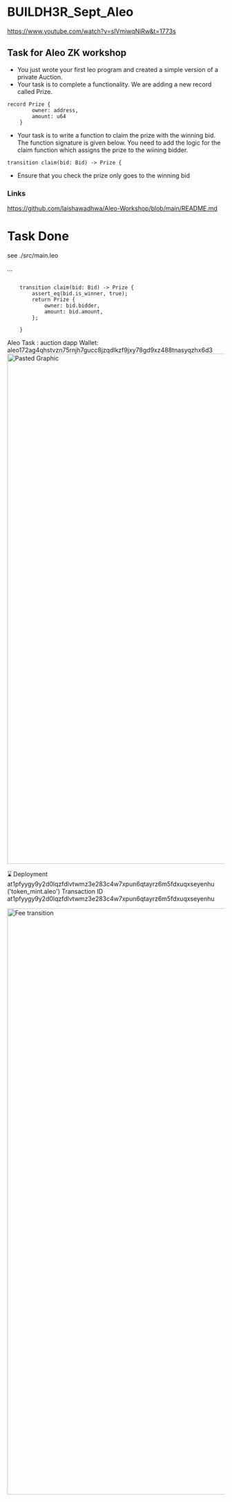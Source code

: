 # BUILDH3R_Sept_Aleo

https://www.youtube.com/watch?v=slVmiwqNiRw&t=1773s

## Task for Aleo ZK workshop

- You just wrote your first leo program and created a simple version of a private Auction.
- Your task is to complete a functionality. We are adding a new record called Prize.
```leo
record Prize {
        owner: address,
        amount: u64
    }
```
- Your task is to write a function to claim the prize with the winning bid. The function signature is given below. You need to add the logic for the claim function which assigns the prize to the wiining bidder.
```leo
transition claim(bid: Bid) -> Prize {
```
- Ensure that you check the prize only goes to the winning bid

### Links
https://github.com/laishawadhwa/Aleo-Workshop/blob/main/README.md

# Task Done
see ./src/main.leo

...
```leo

    transition claim(bid: Bid) -> Prize {
        assert_eq(bid.is_winner, true);
        return Prize {
            owner: bid.bidder,
            amount: bid.amount,
        };
        
    }
```


Aleo Task : auction dapp 
Wallet: aleo172ag4qhstvzn75rnjh7gucc8jzqdlkzf9jxy78gd9xz488tnasyqzhx6d3
<img width="1181" alt="Pasted Graphic" src="https://github.com/user-attachments/assets/ca63f0cc-52c5-41d7-bcf6-11c5873fbb9b">

⌛ Deployment at1pfyygy9y2d0lqzfdlvtwmz3e283c4w7xpun6qtayrz6m5fdxuqxseyenhu ('token_mint.aleo')
Transaction ID
at1pfyygy9y2d0lqzfdlvtwmz3e283c4w7xpun6qtayrz6m5fdxuqxseyenhu

<img width="1357" alt="Fee transition" src="https://github.com/user-attachments/assets/063e7458-dee6-4670-b739-588619de9de2">


